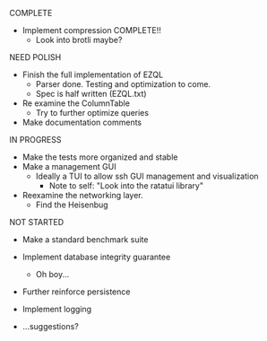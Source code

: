 COMPLETE
- Implement compression     COMPLETE!!
    - Look into brotli maybe?

NEED POLISH
- Finish the full implementation of EZQL
    - Parser done. Testing and optimization to come.
    - Spec is half written (EZQL.txt)
- Re examine the ColumnTable
    - Try to further optimize queries
- Make documentation comments


IN PROGRESS
- Make the tests more organized and stable
- Make a management GUI
    - Ideally a TUI to allow ssh GUI management and visualization
        - Note to self: "Look into the ratatui library"
- Reexamine the networking layer.
    - Find the Heisenbug


NOT STARTED
- Make a standard benchmark suite
- Implement database integrity guarantee
    - Oh boy...
- Further reinforce persistence
- Implement logging


- ...suggestions?